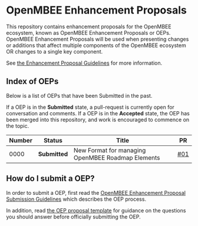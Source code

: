 # OpenMBEE Enhancement Proposals

This repository contains enhancement proposals for the OpenMBEE ecosystem, known as OpenMBEE Enhancement Proposals or OEPs. OpenMBEE Enhancement Proposals will be used when presenting changes or additions that affect multiple components of the OpenMBEE ecosystem OR changes to a single key component.

See [the Enhancement Proposal Guidelines](openmbee-enhancement-proposal-guidelines/openmbee-enhancement-proposal-guidelines.md)
for more information.

## Index of OEPs

Below is a list of OEPs that have been Submitted in the past.

If a OEP is in the **Submitted** state, a pull-request is currently open for conversation and comments. If a OEP
is in the **Accepted** state, the OEP has been merged into this repository, and work is
encouraged to commence on the topic.

| Number | Status | Title | PR |
|--------|--------|-------|----|
| 0000   | **Submitted** | New Format for managing OpenMBEE Roadmap Elements | [#01](https://github.com/enquier/enhancement-proposals/pull/1) |

## How do I submit a OEP?

In order to submit a OEP, first read the [OpenMBEE Enhancement Proposal Submission Guidelines](openmbee-enhancement-proposal-guidelines/openmbee-enhancement-proposal-guidelines.md) which describes the OEP process.

In addition, read
[the OEP proposal template](openmbee-enhancement-proposal-guidelines/OEP-TEMPLATE.md)
for guidance on the questions you should answer before officially submitting
the OEP.

